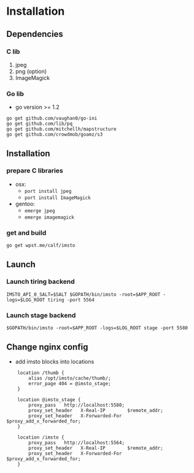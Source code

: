 # Installation

## Dependencies

### C lib

1. jpeg
2. png (option)
3. ImageMagick

### Go lib

- go version >= 1.2

~~~
go get github.com/vaughan0/go-ini
go get github.com/lib/pq
go get github.com/mitchellh/mapstructure
go get github.com/crowdmob/goamz/s3
~~~


## Installation

### prepare C libraries
   - osx:
     - `port install jpeg`
     - `port install ImageMagick`
   - gentoo:
     - `emerge jpeg`
     - `emerge imagemagick`

### get and build

    go get wpst.me/calf/imsto


## Launch

### Launch tiring backend
~~~
IMSTO_API_0_SALT=$SALT $GOPATH/bin/imsto -root=$APP_ROOT -logs=$LOG_ROOT tiring -port 5564
~~~


### Launch stage backend
~~~
$GOPATH/bin/imsto -root=$APP_ROOT -logs=$LOG_ROOT stage -port 5580
~~~

## Change nginx config

- add imsto blocks into locations

~~~
	location /thumb {
		alias /opt/imsto/cache/thumb/;
		error_page 404 = @imsto_stage;
	}

	location @imsto_stage {
		proxy_pass   http://localhost:5580;
		proxy_set_header   X-Real-IP        $remote_addr;
		proxy_set_header   X-Forwarded-For  $proxy_add_x_forwarded_for;
	}

	location /imsto {
		proxy_pass   http://localhost:5564;
		proxy_set_header   X-Real-IP        $remote_addr;
		proxy_set_header   X-Forwarded-For  $proxy_add_x_forwarded_for;
	}
~~~

